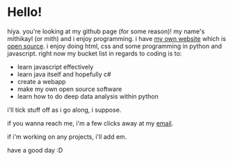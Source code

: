 # Hello!
hiya. you're looking at my github page (for some reason)! 
my name's mithikayl (or mith) and i enjoy programming.
i have [my own website](https://mithikayl.tk) which is [open source](https://github.com/Mithikayl/redoingsite).
i enjoy doing html, css and some programming in python and javascript.
right now my bucket list in regards to coding is to:
- learn javascript effectively
- learn java itself and hopefully c#
- create a webapp
- make my own open source software
- learn how to do deep data analysis within python

i'll tick stuff off as i go along, i suppose.

if you wanna reach me, i'm a few clicks away at my [email](mailto:mithikaylbusiness@gmail.com).

if i'm working on any projects, i'll add em.

have a good day :D
<!---
Mithikayl/Mithikayl is a ✨ special ✨ repository because its `README.md` (this file) appears on your GitHub profile.
You can click the Preview link to take a look at your changes.
--->
